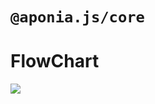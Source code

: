 # `@aponia.js/core`

# FlowChart
[![](https://mermaid.ink/img/pako:eNqtVdFu2jAU_ZUrS5M2KYRkLRR4mNSWtkALm9rtoYM-uI4TIhKb2U4ZA_59duIEUiptmpan-Prce869OXY2iPCAoh4KE74icywUfO3PGOjnfDpkhKcxi0DQHxmV6qnYuHg__SLoUnBCpdTbTx-K-OX0vsBdvVBmwEW4vxnHQZDQFRYUEh7FZFduXelC_CUOqIA5ZhojSyrpAHUjF5o4U_OmyWLNiPMooY6NEZwkz5gsmlGs5tmzxiviWoXXWrqiguHknsolZ5JCLCGgYcxoUAm7mR4IK_mlwiomsMQRfUODs1_wTFWcRb3BZpAXAWnmwhmEXMBrIbsCO5w-WFBNmNkaTW2-SwTFil5yvoipvBY8tTkWeDv9JvXkjgrcvSpgs0wBk1DpHf9hSgYzqWoVA7JfGAhmEHDAbK3mxgJlzUftAZUJdtR3hTiHRuMTXFgr5YtL6598Yd3XzxdXZZb1iw42YHtDGRW6sQCOGwhLB8EKy_wLLK3FtnBt3VFUeaRyC4NaaMK3cFPZo072V1wH7tnC2I75mG68p5uUdJO84cdy-e5d4x-fMh9Kh40xi2iqj6T7f0oPcqXDvVIYhpXn9w5yoLAfkMLAEGoDljgXPqs5FatY6gNN5pQsINPetAqHByMb1UJmZLd15qx-CBzQhVnJXR1Fw22Q9e03pdnTdaDhLu94VNswSg6-FpwnK7w291duf02iX61RcKidAzIj5sIMsyRZF_zmarUKLOmoNAEAclBKRYrjQN_OGxOZIV01pTPU068BFosZmrGdxukriT-sGUE9JTLqoGwZ6Ob6MY4ETlEvxImeMlpi9p3ztATpJept0E_UO_E7bqt71m57fsvreh3v1EFr1Gv4Xtf92Dnxzrqtbts_bXutnYN-5SV81zvtds66vt_ScM8_cRANYsXFuPib5D-V3W-x6_xq?type=png)](https://mermaid.live/edit#pako:eNqtVdFu2jAU_ZUrS5M2KYRkLRR4mNSWtkALm9rtoYM-uI4TIhKb2U4ZA_59duIEUiptmpan-Prce869OXY2iPCAoh4KE74icywUfO3PGOjnfDpkhKcxi0DQHxmV6qnYuHg__SLoUnBCpdTbTx-K-OX0vsBdvVBmwEW4vxnHQZDQFRYUEh7FZFduXelC_CUOqIA5ZhojSyrpAHUjF5o4U_OmyWLNiPMooY6NEZwkz5gsmlGs5tmzxiviWoXXWrqiguHknsolZ5JCLCGgYcxoUAm7mR4IK_mlwiomsMQRfUODs1_wTFWcRb3BZpAXAWnmwhmEXMBrIbsCO5w-WFBNmNkaTW2-SwTFil5yvoipvBY8tTkWeDv9JvXkjgrcvSpgs0wBk1DpHf9hSgYzqWoVA7JfGAhmEHDAbK3mxgJlzUftAZUJdtR3hTiHRuMTXFgr5YtL6598Yd3XzxdXZZb1iw42YHtDGRW6sQCOGwhLB8EKy_wLLK3FtnBt3VFUeaRyC4NaaMK3cFPZo072V1wH7tnC2I75mG68p5uUdJO84cdy-e5d4x-fMh9Kh40xi2iqj6T7f0oPcqXDvVIYhpXn9w5yoLAfkMLAEGoDljgXPqs5FatY6gNN5pQsINPetAqHByMb1UJmZLd15qx-CBzQhVnJXR1Fw22Q9e03pdnTdaDhLu94VNswSg6-FpwnK7w291duf02iX61RcKidAzIj5sIMsyRZF_zmarUKLOmoNAEAclBKRYrjQN_OGxOZIV01pTPU068BFosZmrGdxukriT-sGUE9JTLqoGwZ6Ob6MY4ETlEvxImeMlpi9p3ztATpJept0E_UO_E7bqt71m57fsvreh3v1EFr1Gv4Xtf92Dnxzrqtbts_bXutnYN-5SV81zvtds66vt_ScM8_cRANYsXFuPib5D-V3W-x6_xq)
